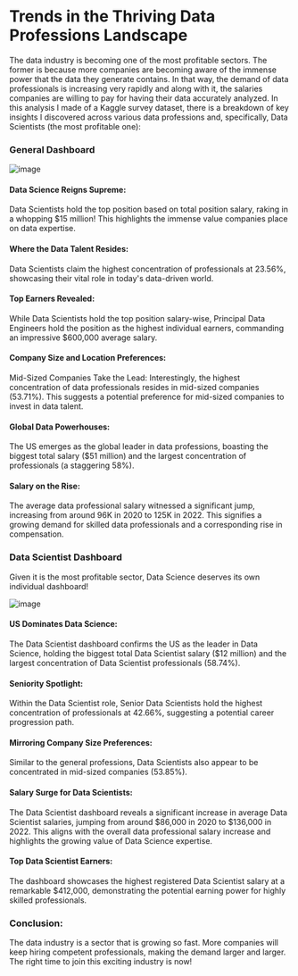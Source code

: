 # Trends in the Thriving Data Professions Landscape
The data industry is becoming one of the most profitable sectors. The former is because more companies are becoming aware of the immense power that the data they generate contains. In that way, the demand of data professionals is increasing very rapidly and along with it, the salaries companies are willing to pay for having their data accurately analyzed.
In this analysis I made of a Kaggle survey dataset, there is a breakdown of key insights I discovered across various data professions and, specifically, Data Scientists (the most profitable one):

### General Dashboard

![image](https://github.com/HansselMorales/ProjectsPortfolio/assets/122589585/859a2089-2593-4ed5-a172-c4872715e586)


#### Data Science Reigns Supreme:
Data Scientists hold the top position based on total position salary, raking in a whopping $15 million! This highlights the immense value companies place on data expertise.

#### Where the Data Talent Resides:
Data Scientists claim the highest concentration of professionals at 23.56%, showcasing their vital role in today's data-driven world.

#### Top Earners Revealed:
While Data Scientists hold the top position salary-wise, Principal Data Engineers hold the position as the highest individual earners, commanding an impressive $600,000 average salary.

#### Company Size and Location Preferences:
Mid-Sized Companies Take the Lead: Interestingly, the highest concentration of data professionals resides in mid-sized companies (53.71%). This suggests a potential preference for mid-sized companies to invest in data talent.

#### Global Data Powerhouses:
The US emerges as the global leader in data professions, boasting the biggest total salary ($51 million) and the largest concentration of professionals (a staggering 58%).

#### Salary on the Rise:
The average data professional salary witnessed a significant jump, increasing from around 96K in 2020 to 125K in 2022. This signifies a growing demand for skilled data professionals and a corresponding rise in compensation.

### Data Scientist Dashboard
Given it is the most profitable sector, Data Science deserves its own individual dashboard!

![image](https://github.com/HansselMorales/ProjectsPortfolio/assets/122589585/7bec9676-7eca-4380-ab78-e31f2a97960c)



#### US Dominates Data Science:
The Data Scientist dashboard confirms the US as the leader in Data Science, holding the biggest total Data Scientist salary ($12 million) and the largest concentration of Data Scientist professionals (58.74%).

#### Seniority Spotlight:
Within the Data Scientist role, Senior Data Scientists hold the highest concentration of professionals at 42.66%, suggesting a potential career progression path.

#### Mirroring Company Size Preferences:
Similar to the general professions, Data Scientists also appear to be concentrated in mid-sized companies (53.85%).

#### Salary Surge for Data Scientists:
The Data Scientist dashboard reveals a significant increase in average Data Scientist salaries, jumping from around $86,000 in 2020 to $136,000 in 2022. This aligns with the overall data professional salary increase and highlights the growing value of Data Science expertise.

#### Top Data Scientist Earners:
The dashboard showcases the highest registered Data Scientist salary at a remarkable $412,000, demonstrating the potential earning power for highly skilled professionals.



### Conclusion:
The data industry is a sector that is growing so fast. More companies will keep hiring competent professionals, making the demand larger and larger. The right time to join this exciting industry is now!

